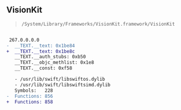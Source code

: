 ## VisionKit

> `/System/Library/Frameworks/VisionKit.framework/VisionKit`

```diff

 267.0.0.0.0
-  __TEXT.__text: 0x1be84
+  __TEXT.__text: 0x1be8c
   __TEXT.__auth_stubs: 0xb50
   __TEXT.__objc_methlist: 0x1e8
   __TEXT.__const: 0xf58

   - /usr/lib/swift/libswiftos.dylib
   - /usr/lib/swift/libswiftsimd.dylib
   Symbols:   228
-  Functions: 856
+  Functions: 858
 

```
